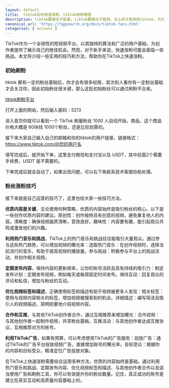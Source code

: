 ```yaml
---
layout: default
title: 	tiktok如何快速涨粉，tiktok刷粉教程
description: tiktok翻墙也不能看，tiktok翻墙也不能用，怎么样才能使用tiktok，为什么tiktok无网络连接，这种情况怎么解决呢？
canonical_url: 'https://tggsearch.org/docs/tiktok-fans.html'
categories: [ account ]
---
```

TikTok作为一个全球性的短视频平台，以其独特的算法和广泛的用户基础，为创作者提供了展示自己的绝佳机会。然而，对于新手来说，快速涨粉可能会面临一些挑战。本文将介绍一些实用的技巧和方法，帮助你在TikTok上快速涨粉。

### 初始刷粉
tiktok 都有一定的粉丝基础后，你才会有很多权限，其次别人看你有一定粉丝基础才会关注你，因此初始粉丝很关键，那么这批初始粉丝可以通过刷粉平台来。

[tiktok刷粉平台](./302.html?target=http://tggsearch.shop?from=10664&cid=14&mid=82) 

打开上面的网站，然后输入密码：5213

进入首页你就可以看到一个 TikTok 刷量粉丝 1000 人自动开始，商品，这个商品价格大概是 60块钱 1000个粉丝，还是比较划算的。

接下来大家自己输入自己的邮箱和你的tiktok的用户链接，链接格式：https://www.tiktok.com/@您的用户名

填写完成后，就开始下单，这里支付微信和支付宝以及 USDT，其中前面2个需要手续费，USDT 是不需要的。

下单完成后就会自动了，如果出现问题，可以右下角联系技术客服协助处理。

### 粉丝涨粉技巧
接下来就是自己运营的技巧了，这里也给大家一些技巧方法。

**优质内容是关键**，无论使用何种策略，优质的内容始终是吸引粉丝的核心。以下是一些创作优质内容的建议。原创性：创作独特且有创意的视频，避免重复他人的内容。清晰度：确保视频画质清晰，音效良好。趣味性：内容要有趣，能引起观众共鸣或激发他们的兴趣。

**利用热门音乐和挑战**，TikTok上的热门音乐和挑战往往能吸引大量观众。通过参与这些热门趋势，可以增加视频的曝光率：选取热门音乐：在创作视频时，选择当前流行的音乐，有助于提高视频的播放量。参与挑战：积极参与平台上的挑战活动，并创作相关视频。

**定期发布内容**，保持内容的更新频率，让你的账号活跃且具有持续的吸引力：制定发布计划：定期发布视频，例如每天或每周固定时间发布。保持互动：回复观众的评论和私信，增加与粉丝的互动。

**优化视频标签和描述**，正确使用标签和描述有助于视频被更多人发现：相关标签：使用与视频内容相关的标签，增加视频被搜索到的机会。详细描述：编写简洁且吸引人的视频描述，简明扼要地介绍视频内容。

**合作和互推**，与其他TikTok创作者合作，通过互相推荐来增加曝光：合作视频：与其他创作者一起制作视频，共享粉丝基础。互推活动：与其他创作者达成互推协议，互相推荐对方的账号。

**利用TikTok广告**，如果有预算，可以考虑使用TikTok的广告服务：投放广告：通过TikTok的广告平台投放视频广告，直接增加账号的曝光率。目标受众：根据你的内容和目标受众，精准定位广告投放对象。

在TikTok上快速涨粉需要综合运用多种方法，优质的内容始终是基础。通过利用热门音乐和挑战、定期发布内容、优化视频标签和描述、与其他创作者合作以及适当使用广告和刷粉工具，你可以有效提升你的粉丝数量。记住，真正成功的账号是建立在真实互动和高质量内容基础上的。